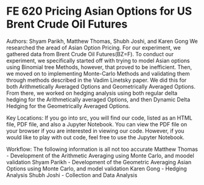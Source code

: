 # FE 620 Pricing Asian Options for US Brent Crude Oil Futures
Authors: Shyam Parikh, Matthew Thomas, Shubh Joshi, and Karen Gong
We researched the aread of Asian Option Pricing. For our experiment, we gathered data from Brent Crude Oil Futures(BZ=F).
To conduct our experiment, we specifically started off with trying to model Asian options using Binomial tree Methods, 
however, that proved to be inefficient. Then, we moved on to implementing Monte-Carlo Methods and validating them through 
methods described in the Vadim Linetsky paper. We did this for both Arithmetically Averaged Options and Geometrically 
Averaged Options.  From there, we worked on hedging analysis using both regular delta hedging for the Arithmetically averaged
Options, and then Dynamic Delta Hedging for the Geometrically Averaged Options.

Key Locations: 
If you go into src, you will find our code, listed as an HTML file, PDF file, and also a Jupyter Notebook. You can view the PDF file
on your browser if you are interested in viewing our code. However,  if you would like to play with out code, feel free to use the
Jupyter Notebook.

Workflow: 
The following information is all not too accurate
Matthew Thomas - Development of the Arithmetic Averaging using Monte Carlo, and moodel validation 
Shyam Parikh - Development of the Geometric Averaging Asian Options using Monte Carlo, and model validation
Karen Gong - Hedging Analysis
Shubh Joshi - Collection and Data Analysis
